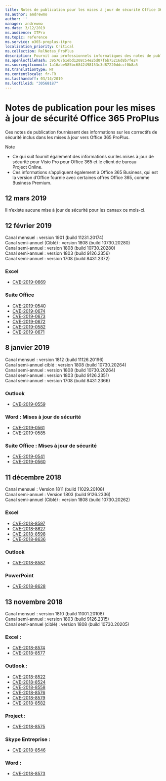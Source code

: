 ```yaml
---
title: Notes de publication pour les mises à jour de sécurité Office 365 ProPlus
ms.author: andrewmo
author: ''
manager: andrewmo
ms.date: 3/12/2019
ms.audience: ITPro
ms.topic: reference
ms.service: o365-proplus-itpro
localization_priority: Critical
ms.collection: RelNotes_ProPlus
description: Fournit aux professionnels informatiques des notes de publication pour les mises à jour de sécurité Office 365 ProPlus
ms.openlocfilehash: 395767b1ebd1208c54e2bd07f6b75216d8b7fe24
ms.sourcegitcommit: 1a16abe585bc6842498153c3d87220ddccf0b8a5
ms.translationtype: HT
ms.contentlocale: fr-FR
ms.lasthandoff: 03/14/2019
ms.locfileid: "30568187"
---
```

# <a name="release-notes-for-office-365-proplus-security-updates"></a>Notes de publication pour les mises à jour de sécurité Office 365 ProPlus

Ces notes de publication fournissent des informations sur les correctifs de sécurité inclus dans les mises à jour vers Office 365 ProPlus.
 
> [!NOTE]
> - Ce qui suit fournit également des informations sur les mises à jour de sécurité pour Visio Pro pour Office 365 et le client de bureau Project Online.
> - Ces informations s’appliquent également à Office 365 Business, qui est la version d’Office fournie avec certaines offres Office 365, comme Business Premium.

## <a name="march-12-2019"></a>12 mars 2019
Il n’existe aucune mise à jour de sécurité pour les canaux ce mois-ci.

## <a name="february-12-2019"></a>12 février 2019
Canal mensuel : version 1901 (build 11231.20174)  
Canal semi-annuel (Ciblé) : version 1808 (build 10730.20280)   
Canal semi-annuel : version 1808 (build 10730.20280)  
Canal semi-annuel : version 1803 (build 9126.2356)  
Canal semi-annuel : version 1708 (build 8431.2372)  


### <a name="excel"></a>Excel

-   [CVE-2019-0669](https://portal.msrc.microsoft.com/fr-FR/security-guidance/advisory/CVE-2019-0669)

### <a name="office-suite"></a>Suite Office

-   [CVE-2019-0540](https://portal.msrc.microsoft.com/fr-FR/security-guidance/advisory/CVE-2019-0540)
-   [CVE-2019-0674](https://portal.msrc.microsoft.com/fr-FR/security-guidance/advisory/CVE-2019-0674)
-   [CVE-2019-0673](https://portal.msrc.microsoft.com/fr-FR/security-guidance/advisory/CVE-2019-0673)
-   [CVE-2019-0672](https://portal.msrc.microsoft.com/fr-FR/security-guidance/advisory/CVE-2019-0672)
-   [CVE-2019-0582](https://portal.msrc.microsoft.com/fr-FR/security-guidance/advisory/CVE-2019-0582)
-   [CVE-2019-0671](https://portal.msrc.microsoft.com/fr-FR/security-guidance/advisory/CVE-2019-0671)

## <a name="january-8-2019"></a>8 janvier 2019

Canal mensuel : version 1812 (build 11126.20196)  
Canal semi-annuel ciblé : version 1808 (build 10730.20264)  
Canal semi-annuel : version 1808 (build 10730.20264)  
Canal semi-annuel : version 1803 (build 9126.2351)  
Canal semi-annuel : version 1708 (build 8431.2366)  


### <a name="outlook"></a>Outlook
-   [CVE-2019-0559](https://portal.msrc.microsoft.com/fr-FR/security-guidance/advisory/CVE-2019-0559)

### <a name="word-security-updates"></a>Word : Mises à jour de sécurité 
-   [CVE-2019-0561](https://portal.msrc.microsoft.com/fr-FR/security-guidance/advisory/CVE-2019-0561)
-   [CVE-2019-0585](https://portal.msrc.microsoft.com/fr-FR/security-guidance/advisory/CVE-2019-0585) 
 
### <a name="office-suite-security-updates"></a>Suite Office : Mises à jour de sécurité 
-   [CVE-2019-0541](https://portal.msrc.microsoft.com/fr-FR/security-guidance/advisory/CVE-2019-0541)
-   [CVE-2019-0560](https://portal.msrc.microsoft.com/fr-FR/security-guidance/advisory/CVE-2019-0560)

## <a name="december-11-2018"></a>11 décembre 2018
Canal mensuel : Version 1811 (build 11029.20108)  
Canal semi-annuel : Version 1803 (build 9126.2336)  
Canal semi-annuel (Ciblé) : version 1808 (build 10730.20262)  

### <a name="excel"></a>Excel

-   [CVE-2018-8597](https://portal.msrc.microsoft.com/fr-FR/security-guidance/advisory/CVE-2018-8597)
-   [CVE-2018-8627](https://portal.msrc.microsoft.com/fr-FR/security-guidance/advisory/CVE-2018-8627)
-   [CVE-2018-8598](https://portal.msrc.microsoft.com/fr-FR/security-guidance/advisory/CVE-2018-8598)
-   [CVE-2018-8636](https://portal.msrc.microsoft.com/fr-FR/security-guidance/advisory/CVE-2018-8636)

### <a name="outlook"></a>Outlook

-   [CVE-2018-8587](https://portal.msrc.microsoft.com/fr-FR/security-guidance/advisory/CVE-2018-8587)

### <a name="powerpoint"></a>PowerPoint

-   [CVE-2018-8628](https://portal.msrc.microsoft.com/fr-FR/security-guidance/advisory/CVE-2018-8628)

## <a name="november-13-2018"></a>13 novembre 2018
Canal mensuel : version 1810 (build 11001.20108)  
Canal semi-annuel : version 1803 (build 9126.2315)  
Canal semi-annuel (ciblé) : version 1808 (build 10730.20205)  

### <a name="excel"></a>Excel :

-   [CVE-2018-8574](https://portal.msrc.microsoft.com/fr-FR/security-guidance/advisory/CVE-2018-8574)
-   [CVE-2018-8577](https://portal.msrc.microsoft.com/fr-FR/security-guidance/advisory/CVE-2018-8577)

### <a name="outlook"></a>Outlook :

-   [CVE-2018-8522](https://portal.msrc.microsoft.com/fr-FR/security-guidance/advisory/CVE-2018-8522)
-   [CVE-2018-8524](https://portal.msrc.microsoft.com/fr-FR/security-guidance/advisory/CVE-2018-8524)
-   [CVE-2018-8558](https://portal.msrc.microsoft.com/fr-FR/security-guidance/advisory/CVE-2018-8558)
-   [CVE-2018-8576](https://portal.msrc.microsoft.com/fr-FR/security-guidance/advisory/CVE-2018-8576)
-   [CVE-2018-8579](https://portal.msrc.microsoft.com/fr-FR/security-guidance/advisory/CVE-2018-8579)
-   [CVE-2018-8582](https://portal.msrc.microsoft.com/fr-FR/security-guidance/advisory/CVE-2018-8582)

### <a name="project"></a>Project :

-   [CVE-2018-8575](https://portal.msrc.microsoft.com/fr-FR/security-guidance/advisory/CVE-2018-8575)

### <a name="skype-for-business"></a>Skype Entreprise :

-   [CVE-2018-8546](https://portal.msrc.microsoft.com/fr-FR/security-guidance/advisory/CVE-2018-8546)

### <a name="word"></a>Word :

-   [CVE-2018-8573](https://portal.msrc.microsoft.com/fr-FR/security-guidance/advisory/CVE-2018-8573)